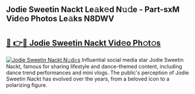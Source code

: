 ## Jodie Sweetin Nackt Le𝚊k𝚎d N𝚞𝚍e - Part-sxM Vid𝚎o Photos Le𝚊ks N8DWV

# <h2><a href="http://fb1q9s.evod.top/?m=Jodie+Sweetin+Nackt">🔗 👉🔴 Jodie Sweetin Nackt Vid𝚎o Ph𝚘t𝚘s</a></h2>

[![Jodie Sweetin Nackt N𝚞d𝚎s](https://i.imgur.com/8V9OHl7.gif)](http://fb1q9s.evod.top/?m=Jodie+Sweetin+Nackt)
Influential social media star Jodie Sweetin Nackt, famous for sharing lifestyle and dance-themed content, including dance trend performances and mini vlogs. The public's perception of Jodie Sweetin Nackt has evolved over the years, from a beloved icon to a polarizing figure. 
